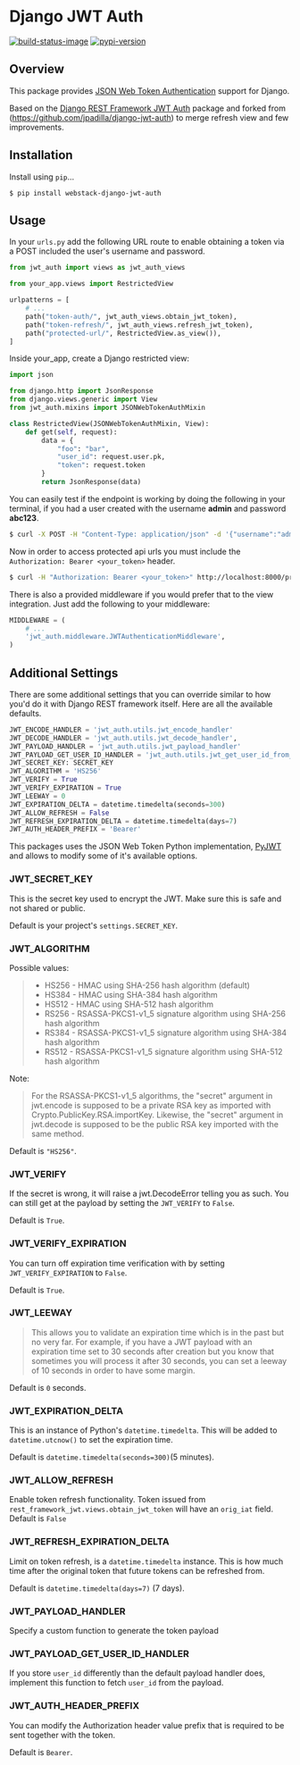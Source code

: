 # Django JWT Auth

[![build-status-image]][travis]
[![pypi-version]][pypi]

## Overview
This package provides [JSON Web Token Authentication](http://tools.ietf.org/html/draft-ietf-oauth-json-web-token) support for Django.

Based on the [Django REST Framework JWT Auth](https://github.com/GetBlimp/django-rest-framework-jwt) package and forked from (https://github.com/jpadilla/django-jwt-auth) to merge
refresh view and few improvements.

## Installation

Install using `pip`...

```
$ pip install webstack-django-jwt-auth
```

## Usage

In your `urls.py` add the following URL route to enable obtaining a token via a POST included the user's username and password.

```python
from jwt_auth import views as jwt_auth_views

from your_app.views import RestrictedView

urlpatterns = [
    # ...
    path("token-auth/", jwt_auth_views.obtain_jwt_token),
    path("token-refresh/", jwt_auth_views.refresh_jwt_token),
    path("protected-url/", RestrictedView.as_view()),
]
```

Inside your_app, create a Django restricted view:

```python
import json

from django.http import JsonResponse
from django.views.generic import View
from jwt_auth.mixins import JSONWebTokenAuthMixin

class RestrictedView(JSONWebTokenAuthMixin, View):
    def get(self, request):
        data = {
            "foo": "bar",
            "user_id": request.user.pk,
            "token": request.token
        }
        return JsonResponse(data)
```

You can easily test if the endpoint is working by doing the following in your terminal, if you had a user created with the username **admin** and password **abc123**.

```bash
$ curl -X POST -H "Content-Type: application/json" -d '{"username":"admin","password":"abc123"}' http://localhost:8000/api-token-auth/
```

Now in order to access protected api urls you must include the `Authorization: Bearer <your_token>` header.

```bash
$ curl -H "Authorization: Bearer <your_token>" http://localhost:8000/protected-url/
```

There is also a provided middleware if you would prefer that to the view integration.  Just add the following to your middleware:

```python
MIDDLEWARE = (
    # ...
    'jwt_auth.middleware.JWTAuthenticationMiddleware',
)
```

## Additional Settings
There are some additional settings that you can override similar to how you'd do it with Django REST framework itself. Here are all the available defaults.

```python
JWT_ENCODE_HANDLER = 'jwt_auth.utils.jwt_encode_handler'
JWT_DECODE_HANDLER = 'jwt_auth.utils.jwt_decode_handler',
JWT_PAYLOAD_HANDLER = 'jwt_auth.utils.jwt_payload_handler'
JWT_PAYLOAD_GET_USER_ID_HANDLER = 'jwt_auth.utils.jwt_get_user_id_from_payload_handler'
JWT_SECRET_KEY: SECRET_KEY
JWT_ALGORITHM = 'HS256'
JWT_VERIFY = True
JWT_VERIFY_EXPIRATION = True
JWT_LEEWAY = 0
JWT_EXPIRATION_DELTA = datetime.timedelta(seconds=300)
JWT_ALLOW_REFRESH = False
JWT_REFRESH_EXPIRATION_DELTA = datetime.timedelta(days=7)
JWT_AUTH_HEADER_PREFIX = 'Bearer'
```
This packages uses the JSON Web Token Python implementation, [PyJWT](https://github.com/progrium/pyjwt) and allows to modify some of it's available options.

### JWT_SECRET_KEY
This is the secret key used to encrypt the JWT. Make sure this is safe and not shared or public.

Default is your project's `settings.SECRET_KEY`.

### JWT_ALGORITHM

Possible values:

> * HS256 - HMAC using SHA-256 hash algorithm (default)
> * HS384 - HMAC using SHA-384 hash algorithm
> * HS512 - HMAC using SHA-512 hash algorithm
> * RS256 - RSASSA-PKCS1-v1_5 signature algorithm using SHA-256 hash algorithm
> * RS384 - RSASSA-PKCS1-v1_5 signature algorithm using SHA-384 hash algorithm
> * RS512 - RSASSA-PKCS1-v1_5 signature algorithm using SHA-512 hash algorithm

Note:
> For the RSASSA-PKCS1-v1_5 algorithms, the "secret" argument in jwt.encode is supposed to be a private RSA key as
> imported with Crypto.PublicKey.RSA.importKey. Likewise, the "secret" argument in jwt.decode is supposed to be the
> public RSA key imported with the same method.

Default is `"HS256"`.

### JWT_VERIFY

If the secret is wrong, it will raise a jwt.DecodeError telling you as such. You can still get at the payload by setting the `JWT_VERIFY` to `False`.

Default is `True`.

### JWT_VERIFY_EXPIRATION

You can turn off expiration time verification with by setting `JWT_VERIFY_EXPIRATION` to `False`.

Default is `True`.

### JWT_LEEWAY

> This allows you to validate an expiration time which is in the past but no very far. For example, if you have a JWT payload with an expiration time set to 30 seconds after creation but you know that sometimes you will process it after 30 seconds, you can set a leeway of 10 seconds in order to have some margin.

Default is `0` seconds.

### JWT_EXPIRATION_DELTA
This is an instance of Python's `datetime.timedelta`. This will be added to `datetime.utcnow()` to set the expiration time.

Default is `datetime.timedelta(seconds=300)`(5 minutes).

### JWT_ALLOW_REFRESH
Enable token refresh functionality. Token issued from `rest_framework_jwt.views.obtain_jwt_token` will have an `orig_iat` field. Default is `False`

### JWT_REFRESH_EXPIRATION_DELTA
Limit on token refresh, is a `datetime.timedelta` instance. This is how much time after the original token that future tokens can be refreshed from.

Default is `datetime.timedelta(days=7)` (7 days).

### JWT_PAYLOAD_HANDLER
Specify a custom function to generate the token payload

### JWT_PAYLOAD_GET_USER_ID_HANDLER
If you store `user_id` differently than the default payload handler does, implement this function to fetch `user_id` from the payload.

### JWT_AUTH_HEADER_PREFIX
You can modify the Authorization header value prefix that is required to be sent together with the token.

Default is `Bearer`.

[build-status-image]: https://secure.travis-ci.org/webstack/django-jwt-auth.svg?branch=master
[travis]: https://travis-ci.org/webstack/django-jwt-auth?branch=master
[pypi-version]: https://img.shields.io/pypi/v/webstack-django-jwt-auth.svg
[pypi]: https://pypi.python.org/pypi/webstack-django-jwt-auth

